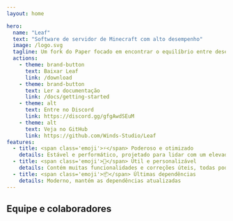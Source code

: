 ```yaml
---
layout: home

hero:
  name: "Leaf"
  text: "Software de servidor de Minecraft com alto desempenho"
  image: /logo.svg
  tagline: Um fork do Paper focado em encontrar o equilíbrio entre desempenho, jogabilidade vanilla e estabilidade
  actions:
    - theme: brand-button
      text: Baixar Leaf
      link: /download
    - theme: brand-button
      text: Ler a documentação
      link: /docs/getting-started
    - theme: alt
      text: Entre no Discord
      link: https://discord.gg/gfgAwdSEuM
    - theme: alt
      text: Veja no GitHub
      link: https://github.com/Winds-Studio/Leaf
features:
  - title: <span class='emoji'>⚡</span> Poderoso e otimizado
    details: Estável e performático, projetado para lidar com um elevado número de jogadores
  - title: <span class='emoji'>🧬</span> Útil e personalizável
    details: Contém muitas funcionalidades e correções úteis, todas podem ser personalizadas na configuração
  - title: <span class='emoji'>📦</span> Últimas dependências
    details: Moderno, mantém as dependências atualizadas
---
```


<script setup>
import Contributors from '../../.vitepress/theme/components/download/Contributors.vue'
</script>

## Equipe e colaboradores

<Suspense>
    <Contributors lang="pt" />
</Suspense>